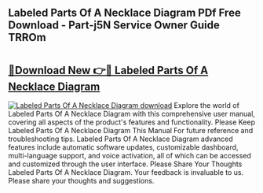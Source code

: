 ## Labeled Parts Of A Necklace Diagram PDf Free Download - Part-j5N Service Owner Guide TRROm

# <h2><a href="http://dfnh2o.blite.top/?on=Labeled+Parts+Of+A+Necklace+Diagram">🔗Download New 👉🔴 Labeled Parts Of A Necklace Diagram</a></h2>

[![Labeled Parts Of A Necklace Diagram download](https://i.imgur.com/lujVjoI.png)](http://dfnh2o.blite.top/?on=Labeled+Parts+Of+A+Necklace+Diagram)
Explore the world of Labeled Parts Of A Necklace Diagram with this comprehensive user manual, covering all aspects of the product's features and functionality. Please Keep Labeled Parts Of A Necklace Diagram This Manual For future reference and troubleshooting tips. Labeled Parts Of A Necklace Diagram advanced features include automatic software updates, customizable dashboard, multi-language support, and voice activation, all of which can be accessed and customized through the user interface. Please Share Your Thoughts Labeled Parts Of A Necklace Diagram. Your feedback is invaluable to us. Please share your thoughts and suggestions.
